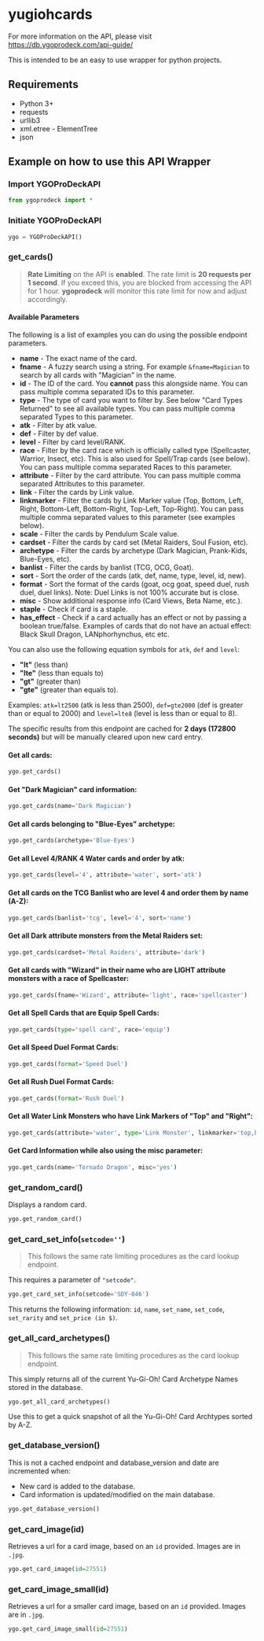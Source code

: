 # yugiohcards

For more information on the API, please visit https://db.ygoprodeck.com/api-guide/

This is intended to be an easy to use wrapper for python projects.

## Requirements
* Python 3+
* requests
* urllib3
* xml.etree - ElementTree
* json

## Example on how to use this API Wrapper

### Import YGOProDeckAPI

```python
from ygoprodeck import *
```

### Initiate YGOProDeckAPI

```python
ygo = YGOProDeckAPI()
```

### get_cards()
> **Rate Limiting** on the API is **enabled**. The rate limit is **20 requests per 1 second**. If you exceed this, you are blocked from accessing the API for 1 hour. **ygoprodeck** will monitor this rate limit for now and adjust accordingly.

#### Available Parameters
The following is a list of examples you can do using the possible endpoint parameters.

* **name** - The exact name of the card.
* **fname** - A fuzzy search using a string. For example `&fname=Magician` to search by all cards with "Magician" in the name.
* **id** - The ID of the card. You **cannot** pass this alongside name. You can pass multiple comma separated IDs to this parameter.
* **type** - The type of card you want to filter by. See below "Card Types Returned" to see all available types. You can pass multiple comma separated Types to this parameter.
* **atk** - Filter by atk value.
* **def** - Filter by def value.
* **level** - Filter by card level/RANK.
* **race** - Filter by the card race which is officially called type (Spellcaster, Warrior, Insect, etc). This is also used for Spell/Trap cards (see below). You can pass multiple comma separated Races to this parameter.
* **attribute** - Filter by the card attribute. You can pass multiple comma separated Attributes to this parameter.
* **link** - Filter the cards by Link value.
* **linkmarker** - Filter the cards by Link Marker value (Top, Bottom, Left, Right, Bottom-Left, Bottom-Right, Top-Left, Top-Right). You can pass multiple comma separated values to this parameter (see examples below).
* **scale** - Filter the cards by Pendulum Scale value.
* **cardset** - Filter the cards by card set (Metal Raiders, Soul Fusion, etc).
* **archetype** - Filter the cards by archetype (Dark Magician, Prank-Kids, Blue-Eyes, etc).
* **banlist** - Filter the cards by banlist (TCG, OCG, Goat).
* **sort** - Sort the order of the cards (atk, def, name, type, level, id, new).
* **format** - Sort the format of the cards (goat, ocg goat, speed duel, rush duel, duel links). Note: Duel Links is not 100% accurate but is close.
* **misc** - Show additional response info (Card Views, Beta Name, etc.).
* **staple** - Check if card is a staple.
* **has_effect** - Check if a card actually has an effect or not by passing a boolean true/false. Examples of cards that do not have an actual effect: Black Skull Dragon, LANphorhynchus, etc etc.

You can also use the following equation symbols for `atk`, `def` and `level`:
* **"lt"** (less than)
* **"lte"** (less than equals to)
* **"gt"** (greater than)
* **"gte"** (greater than equals to).

Examples: `atk=lt2500` (atk is less than 2500), `def=gte2000` (def is greater than or equal to 2000) and `level=lte8` (level is less than or equal to 8).

The specific results from this endpoint are cached for **2 days (172800 seconds)** but will be manually cleared upon new card entry.

#### Get all cards:
```python
ygo.get_cards()
```

#### Get "Dark Magician" card information:
```python
ygo.get_cards(name='Dark Magician')
```

#### Get all cards belonging to "Blue-Eyes" archetype:
```python
ygo.get_cards(archetype='Blue-Eyes')
```

#### Get all Level 4/RANK 4 Water cards and order by atk:
```python
ygo.get_cards(level='4', attribute='water', sort='atk')
```

#### Get all cards on the TCG Banlist who are level 4 and order them by name (A-Z):
```python
ygo.get_cards(banlist='tcg', level='4', sort='name')
```

#### Get all Dark attribute monsters from the Metal Raiders set:
```python
ygo.get_cards(cardset='Metal Raiders', attribute='dark')
```

#### Get all cards with "Wizard" in their name who are LIGHT attribute monsters with a race of Spellcaster:
```python
ygo.get_cards(fname='Wizard', attribute='light', race='spellcaster')
```

#### Get all Spell Cards that are Equip Spell Cards:
```python
ygo.get_cards(type='spell card', race='equip')
```

#### Get all Speed Duel Format Cards:
```python
ygo.get_cards(format='Speed Duel')
```

#### Get all Rush Duel Format Cards:
```python
ygo.get_cards(format='Rush Duel')
```

#### Get all Water Link Monsters who have Link Markers of "Top" and "Right":
```python
ygo.get_cards(attribute='water', type='Link Monster', linkmarker='top,bottom')
```

#### Get Card Information while also using the misc parameter:
```python
ygo.get_cards(name='Tornado Dragon', misc='yes')
```

### get_random_card()
Displays a random card.
```python
ygo.get_random_card()
```

### get_card_set_info(`setcode=''`)
> This follows the same rate limiting procedures as the card lookup endpoint.

This requires a parameter of `"setcode"`.
```python
ygo.get_card_set_info(setcode='SDY-046')
```
This returns the following information: `id`, `name`, `set_name`, `set_code`, `set_rarity` and `set_price (in $)`.

### get_all_card_archetypes()
> This follows the same rate limiting procedures as the card lookup endpoint.

This simply returns all of the current Yu-Gi-Oh! Card Archetype Names stored in the database.
```python
ygo.get_all_card_archetypes()
```
Use this to get a quick snapshot of all the Yu-Gi-Oh! Card Archtypes sorted by A-Z.

### get_database_version()
This is not a cached endpoint and database_version and date are incremented when:
* New card is added to the database.
* Card information is updated/modified on the main database.
```python
ygo.get_database_version()
```

### get_card_image(id)
Retrieves a url for a card image, based on an `id` provided. Images are in `.jpg`.
```python
ygo.get_card_image(id=27551)
```

### get_card_image_small(id)
Retrieves a url for a smaller card image, based on an `id` provided. Images are in `.jpg`.
```python
ygo.get_card_image_small(id=27551)
```